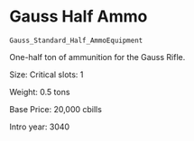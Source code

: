 # Gauss Half Ammo

`Gauss_Standard_Half_AmmoEquipment`

One-half ton of ammunition for the Gauss Rifle.

Size: Critical slots: 1

Weight: 0.5 tons

Base Price: 20,000 cbills

Intro year: 3040

